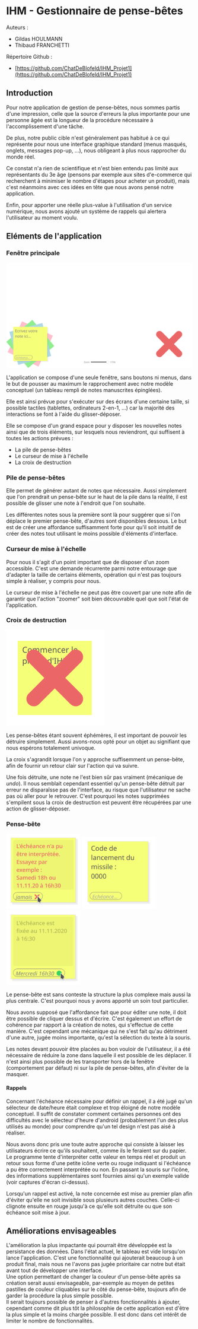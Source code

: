 # IHM - Gestionnaire de pense-bêtes

Auteurs :
- Gildas HOULMANN
- Thibaud FRANCHETTI

Répertoire Github : 
- [https://github.com/ChatDeBlofeld/IHM_Projet1](https://github.com/ChatDeBlofeld/IHM_Projet1)

## Introduction

Pour notre application de gestion de pense-bêtes, nous sommes partis d'une impression, celle que la source d'erreurs la plus importante pour une personne âgée est la longueur de la procédure nécessaire à l'accomplissement d'une tâche. 

De plus, notre public cible n'est généralement pas habitué à ce qui représente pour nous une interface graphique standard (menus masqués, onglets, messages pop-up, ...), nous obligeant à plus nous rapprocher du monde réel.

Ce constat n'a rien de scientifique et n'est bien entendu pas limité aux représentants du 3e âge (pensons par exemple aux sites d'e-commerce qui recherchent à minimiser le nombre d'étapes pour acheter un produit), mais c'est néanmoins avec ces idées en tête que nous avons pensé notre application.

Enfin, pour apporter une réelle plus-value à l'utilisation d'un service numérique, nous avons ajouté un système de rappels qui alertera l'utilisateur au moment voulu.

## Eléments de l'application
### Fenêtre principale

![](main_view.png)

L'application se compose d'une seule fenêtre, sans boutons ni menus, dans le but de pousser au maximum le rapprochement avec notre modèle conceptuel (un tableau rempli de notes manuscrites épinglées).

Elle est ainsi prévue pour s'exécuter sur des écrans d'une certaine taille, si possible tactiles (tablettes, ordinateurs 2-en-1, ...) car la majorité des interactions se font à l'aide du glisser-déposer.

Elle se compose d'un grand espace pour y disposer les nouvelles notes ainsi que de trois éléments, sur lesquels nous reviendront, qui suffisent à toutes les actions prévues :

- La pile de pense-bêtes
- Le curseur de mise à l'échelle
- La croix de destruction

### Pile de pense-bêtes

Elle permet de générer autant de notes que nécessaire. Aussi simplement que l'on prendrait un pense-bête sur le haut de la pile dans la réalité, il est possible de glisser une note à l'endroit que l'on souhaite.

Les différentes notes sous la première sont là pour suggérer que si l'on déplace le premier pense-bête, d'autres sont disponibles dessous. Le but est de créer une affordance suffisamment forte pour qu'il soit intuitif de créer des notes tout utilisant le moins possible d'éléments d'interface.

### Curseur de mise à l'échelle

Pour nous il s'agit d'un point important que de disposer d'un zoom accessible. C'est une demande récurrente parmi notre entourage que d'adapter la taille de certains éléments, opération qui n'est pas toujours simple à réaliser, y compris pour nous.

Le curseur de mise à l'échelle ne peut pas être couvert par une note afin de garantir que l'action "zoomer" soit bien découvrable quel que soit l'état de l'application.

### Croix de destruction

![](trash_stack.png)

Les pense-bêtes étant souvent éphémères, il est important de pouvoir les détruire simplement. Aussi avons-nous opté pour un objet au signifiant que nous espérons totalement univoque. 

La croix s'agrandit lorsque l'on y approche suffisemment un pense-bête, afin de fournir un retour clair sur l'action qui va suivre.

Une fois détruite, une note ne l'est bien sûr pas vraiment (mécanique de *undo*). Il nous semblait cependant essentiel qu'un pense-bête détruit par erreur ne disparaîsse pas de l'interface, au risque que l'utilisateur ne sache pas où aller pour le retrouver. C'est pourquoi les notes supprimées s'empilent sous la croix de destruction est peuvent être récupérées par une action de glisser-déposer.

### Pense-bête

<img src="invalid_view.png" width="200">
<img src="classic_view.png" width="200">
<img src="valid_view.png" width="200">


Le pense-bête est sans conteste la structure la plus complexe mais aussi la plus centrale. C'est pourquoi nous y avons apporté un soin tout particulier.

Nous avons supposé que l'affordance fait que pour éditer une note, il doit être possible de cliquer dessus et d'écrire. C'est également un effort de cohérence par rapport à la création de notes, qui s'effectue de cette manière. C'est cependant une mécanique qui ne s'est fait qu'au détriment d'une autre, jugée moins importante, qu'est la sélection du texte à la souris.

Les notes devant pouvoir être placées au bon vouloir de l'utilisateur, il a été nécessaire de réduire la zone dans laquelle il est possible de les déplacer. Il n'est ainsi plus possible de les transporter hors de la fenêtre (comportement par défaut) ni sur la pile de pense-bêtes, afin d'éviter de la masquer.

#### Rappels

Concernant l'échéance nécessaire pour définir un rappel, il a été jugé qu'un sélecteur de date/heure était complexe et trop éloigné de notre modèle conceptuel. Il suffit de constater comment certaines personnes ont des difficultés avec le sélecteur d'heure d'android (probablement l'un des plus utilisés au monde) pour comprendre qu'un tel design n'est pas aisé à réaliser.

Nous avons donc pris une toute autre approche qui consiste à laisser les utilisateurs écrire ce qu'ils souhaitent, comme ils le feraient sur du papier. Le programme tente d'interpréter cette valeur en temps réel et produit un retour sous forme d'une petite icône verte ou rouge indiquant si l'échéance a pu être correctement interprétée ou non. En passant la souris sur l'icône, des informations supplémentaires sont fournies ainsi qu'un exemple valide (voir captures d'écran ci-dessus).

Lorsqu'un rappel est activé, la note concernée est mise au premier plan afin d'éviter qu'elle ne soit invisible sous plusieurs autres couches. Celle-ci clignote ensuite en rouge jusqu'à ce qu'elle soit détruite ou que son échéance soit mise à jour.


## Améliorations envisageables
L'amélioration la plus impactante qui pourrait être développée est la persistance des données. Dans l'état actuel, le tableau est vide lorsqu'on lance l'application. C'est une fonctionnalité qui ajouterait beaucoup à un produit final, mais nous ne l'avons pas jugée prioritaire car notre but était avant tout de développer une interface.  
Une option permettant de changer la couleur d'un pense-bête après sa création serait aussi envisageable, par-exemple au moyen de petites pastilles de couleur cliquables sur le côté du pense-bête, toujours afin de garder la procédure la plus simple possible.  
Il serait toujours possible de penser à d'autres fonctionnalités à ajouter, cependant comme dit plus tôt la philosophie de cette application est d'être la plus simple et la moins chargée possible. Il est donc dans cet intérêt de limiter le nombre de fonctionnalités.

